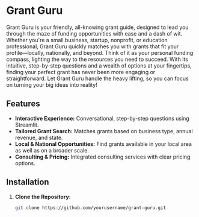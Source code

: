 # Grant Guru

Grant Guru is your friendly, all-knowing grant guide, designed to lead you through the maze of funding opportunities with ease and a dash of wit. Whether you're a small business, startup, nonprofit, or education professional, Grant Guru quickly matches you with grants that fit your profile—locally, nationally, and beyond. Think of it as your personal funding compass, lighting the way to the resources you need to succeed. With its intuitive, step-by-step questions and a wealth of options at your fingertips, finding your perfect grant has never been more engaging or straightforward. Let Grant Guru handle the heavy lifting, so you can focus on turning your big ideas into reality!

## Features

- **Interactive Experience:** Conversational, step-by-step questions using Streamlit.
- **Tailored Grant Search:** Matches grants based on business type, annual revenue, and state.
- **Local & National Opportunities:** Find grants available in your local area as well as on a broader scale.
- **Consulting & Pricing:** Integrated consulting services with clear pricing options.

## Installation

1. **Clone the Repository:**

   ```bash
   git clone https://github.com/yourusername/grant-guru.git
